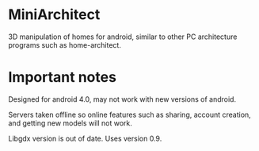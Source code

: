 # MiniArchitect
3D manipulation of homes for android, similar to other PC architecture programs such as home-architect.

# Important notes
Designed for android 4.0, may not work with new versions of android.

Servers taken offline so online features such as sharing, account creation, and getting new models will not work.

Libgdx version is out of date. Uses version 0.9.
